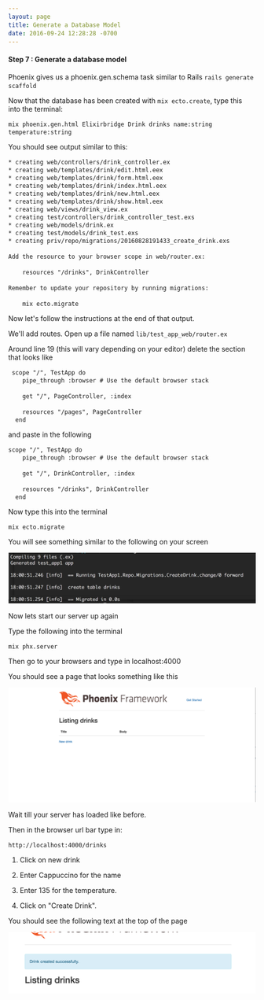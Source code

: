 ```yaml
---
layout: page
title: Generate a Database Model
date: 2016-09-24 12:28:28 -0700
---
```


#### Step 7 : Generate a database model

Phoenix gives us a phoenix.gen.schema task similar to Rails `rails generate scaffold`



Now that the database has been created with `mix ecto.create`, type this into the terminal:

```
mix phoenix.gen.html Elixirbridge Drink drinks name:string temperature:string
```

You should see output similar to this:

```
* creating web/controllers/drink_controller.ex
* creating web/templates/drink/edit.html.eex
* creating web/templates/drink/form.html.eex
* creating web/templates/drink/index.html.eex
* creating web/templates/drink/new.html.eex
* creating web/templates/drink/show.html.eex
* creating web/views/drink_view.ex
* creating test/controllers/drink_controller_test.exs
* creating web/models/drink.ex
* creating test/models/drink_test.exs
* creating priv/repo/migrations/20160828191433_create_drink.exs

Add the resource to your browser scope in web/router.ex:

    resources "/drinks", DrinkController

Remember to update your repository by running migrations:

    mix ecto.migrate
```

Now let's follow the instructions at the end of that output.

We'll add routes. Open up a file named `lib/test_app_web/router.ex`

Around line 19 (this will vary depending on your editor) delete the section that looks like

```
 scope "/", TestApp do
    pipe_through :browser # Use the default browser stack

    get "/", PageController, :index

    resources "/pages", PageController
  end
```
and paste in the following

```
scope "/", TestApp do
    pipe_through :browser # Use the default browser stack

    get "/", DrinkController, :index

    resources "/drinks", DrinkController
  end
```

Now type this into the terminal

```
mix ecto.migrate
```

You will see something similar to the following on your screen

![phoenix datbase migration output](/assets/phoenix-db-migration-output.png)

Now lets start our server up again

Type the following into the terminal

```
mix phx.server
```

Then go to your browsers and type in
localhost:4000

You should see a page that looks something like this

!['test app image'](/assets/test-app-index.png)


Wait till your server has loaded like before.

Then in the browser url bar type in:
```
http://localhost:4000/drinks
```

1) Click on new drink

2) Enter Cappuccino for the name

3) Enter 135 for the temperature.

4) Click on "Create Drink".

You should see the following text at the top of the page

![drinks successfully created ](/assets/drinks-created.png)
